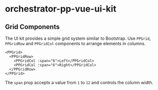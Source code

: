 # orchestrator-pp-vue-ui-kit

## Grid Components

The UI kit provides a simple grid system similar to Bootstrap. Use `PPGrid`, `PPGridRow` and `PPGridCol` components to arrange elements in columns.

```vue
<PPGrid>
  <PPGridRow>
    <PPGridCol :span="6">Left</PPGridCol>
    <PPGridCol :span="6">Right</PPGridCol>
  </PPGridRow>
</PPGrid>
```

The `span` prop accepts a value from `1` to `12` and controls the column width.
